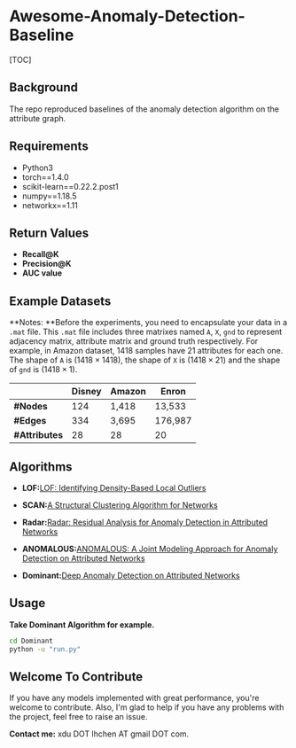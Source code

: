 # Awesome-Anomaly-Detection-Baseline

[TOC]

## Background

The repo reproduced baselines of the anomaly detection algorithm on the attribute graph.

## Requirements

- Python3
- torch==1.4.0
- scikit-learn==0.22.2.post1
- numpy==1.18.5
- networkx==1.11

## Return Values

+ **Recall@K**
+ **Precision@K**
+ **AUC value**

## Example Datasets

**Notes: **Before the experiments, you need to encapsulate your data in a ``.mat`` file. This ``.mat`` file includes three matrixes named ``A``, ``X``, ``gnd`` to represent adjacency matrix, attribute matrix and ground truth respectively. For example, in Amazon dataset, 1418 samples have 21 attributes for each one. The shape of ``A`` is ($1418\times1418$), the shape of ``X`` is ($1418\times21$) and the shape of ``gnd`` is ($1418\times1$).

|                 | Disney | Amazon | Enron   |
| --------------- | ------ | ------ | ------- |
| **#Nodes**      | 124    | 1,418  | 13,533  |
| **#Edges**      | 334    | 3,695  | 176,987 |
| **#Attributes** | 28     | 28     | 20      |

## Algorithms

+ **LOF:**[LOF: Identifying Density-Based Local Outliers](https://citeseerx.ist.psu.edu/viewdoc/download?doi=10.1.1.1078.3580&rep=rep1&type=pdf)
+ **SCAN:**[A Structural Clustering Algorithm for Networks](https://dl.acm.org/doi/abs/10.1145/1281192.1281280)

+ **Radar:**[Radar: Residual Analysis for Anomaly Detection in Attributed Networks](https://www.ijcai.org/Proceedings/2017/299)
+ **ANOMALOUS:**[ANOMALOUS: A Joint Modeling Approach for Anomaly Detection on Attributed Networks](https://www.ijcai.org/Proceedings/2018/488)
+ **Dominant:**[Deep Anomaly Detection on Attributed Networks](http://www.public.asu.edu/~kding9/pdf/SDM2019_Deep.pdf)

## Usage

**Take Dominant Algorithm for example.**

```bash
cd Dominant
python -u "run.py"
```

## Welcome To Contribute

If you have any models implemented with great performance, you're welcome to contribute. Also, I'm glad to help if you have any problems with the project, feel free to raise an issue.

**Contact me:** xdu DOT lhchen AT gmail DOT com.
